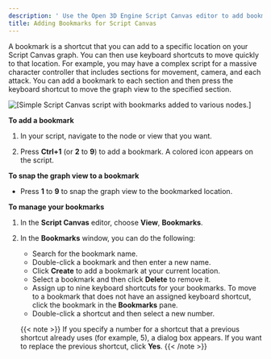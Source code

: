 ```yaml
---
description: ' Use the Open 3D Engine Script Canvas editor to add bookmarks to your script. '
title: Adding Bookmarks for Script Canvas
---
```


A bookmark is a shortcut that you can add to a specific location on your Script Canvas graph. You can then use keyboard shortcuts to move quickly to that location. For example, you may have a complex script for a massive character controller that includes sections for movement, camera, and each attack. You can add a bookmark to each section and then press the keyboard shortcut to move the graph view to the specified section.

![\[Simple Script Canvas script with bookmarks added to various nodes.\]](/images/user-guide/scripting/script-canvas/script-canvas-bookmarks-example.png)

**To add a bookmark**

1. In your script, navigate to the node or view that you want.

1. Press **Ctrl+1** (or **2** to **9**) to add a bookmark. A colored icon appears on the script.

**To snap the graph view to a bookmark**
+ Press **1** to **9** to snap the graph view to the bookmarked location.

**To manage your bookmarks**

1. In the **Script Canvas** editor, choose **View**, **Bookmarks**.

1. In the **Bookmarks** window, you can do the following:
   + Search for the bookmark name.
   + Double-click a bookmark and then enter a new name.
   + Click **Create** to add a bookmark at your current location.
   + Select a bookmark and then click **Delete** to remove it.
   + Assign up to nine keyboard shortcuts for your bookmarks. To move to a bookmark that does not have an assigned keyboard shortcut, click the bookmark in the **Bookmarks** pane.
   + Double-click a shortcut and then select a new number.
   
    {{< note >}}
If you specify a number for a shortcut that a previous shortcut already uses (for example, 5), a dialog box appears. If you want to replace the previous shortcut, click **Yes**.
{{< /note >}}
